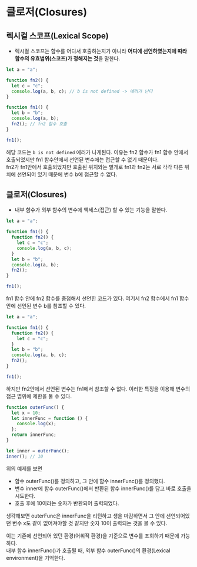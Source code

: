 # 클로저(Closures)

## 렉시컬 스코프(Lexical Scope)

- 렉시컬 스코프는 함수를 어디서 호출하는지가 아니라 **어디에 선언하였는지에 따라 함수의 유효범위(스코프)가 정해지는 것**을 말한다.

```javascript
let a = "a";

function fn2() {
  let c = "c";
  console.log(a, b, c); // b is not defined -> 에러가 난다
}

function fn1() {
  let b = "b";
  console.log(a, b);
  fn2(); // fn2 함수 호출
}

fn1();
```

해당 코드는 `b is not defined` 에러가 나게된다. 이유는 fn2 함수가 fn1 함수 안에서 호출되었지만 fn1 함수안에서 선언된 변수에는 접근할 수 없기 때문이다.  
fn2가 fn1안에서 호출외었지만 호출된 위치와는 별개로 fn1과 fn2는 서로 각각 다른 위치에 선언되어 있기 때문에 변수 b에 접근할 수 없다.

## 클로저(Closures)

- 내부 함수가 외부 함수의 변수에 액세스(접근) 할 수 있는 기능을 말한다.

```javascript
let a = "a";

function fn1() {
  function fn2() {
    let c = "c";
    console.log(a, b, c);
  }
  let b = "b";
  console.log(a, b);
  fn2();
}

fn1();
```

fn1 함수 안에 fn2 함수를 중첩해서 선언한 코드가 있다. 여기서 fn2 함수에서 fn1 함수 안에 선언된 변수 b를 참조할 수 있다.

```javascript
let a = "a";

function fn1() {
  function fn2() {
    let c = "c";
  }
  let b = "b";
  console.log(a, b, c);
  fn2();
}

fn1();
```

하지만 fn2안에서 선언된 변수는 fn1에서 참조할 수 없다. 이러한 특징을 이용해 변수의 접근 볌위에 제한을 둘 수 있다.

```javascript
function outerFunc() {
  let x = 10;
  let innerFunc = function () {
    console.log(x);
  };
  return innerFunc;
}

let inner = outerFunc();
inner(); // 10
```

위의 예제를 보면

- 함수 outerFunc()를 정의하고, 그 안에 함수 innerFunc()를 정의했다.
- 변수 inner에 함수 outerFunc()에서 반환된 함수 innerFunc()를 담고 바로 호출을 시도한다.
- 호출 후에 10이라는 숫자가 반환되어 출력되었다.

생각해보면 outerFunc은 innerFunc을 리턴하고 생을 마감하면서 그 안에 선언되어있던 변수 x도 같이 없어져야할 것 같지만 숫자 10이 출력되는 것을 볼 수 있다.

이는 기존에 선언되어 있던 환경(어휘적 환경)을 기준으로 변수를 조회하기 때문에 가능하다.  
내부 함수 innerFunc()가 호출될 때, 외부 함수 outerFunc()의 환경(Lexical environment)을 기억한다.
